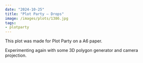 ```yaml
---
date: "2024-10-25"
title: "Plot Party – Drops"
image: /images/plots/1386.jpg
tags:
- plotparty
---
```


This plot was made for Plot Party on a A6 paper.

Experimenting again with some 3D polygon generator and camera projection.